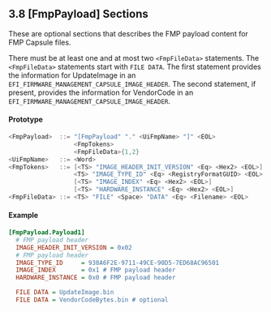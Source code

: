 <!--- @file
  3.8 [FmpPayload] Sections

  Copyright (c) 2006-2017, Intel Corporation. All rights reserved.<BR>

  Redistribution and use in source (original document form) and 'compiled'
  forms (converted to PDF, epub, HTML and other formats) with or without
  modification, are permitted provided that the following conditions are met:

  1) Redistributions of source code (original document form) must retain the
     above copyright notice, this list of conditions and the following
     disclaimer as the first lines of this file unmodified.

  2) Redistributions in compiled form (transformed to other DTDs, converted to
     PDF, epub, HTML and other formats) must reproduce the above copyright
     notice, this list of conditions and the following disclaimer in the
     documentation and/or other materials provided with the distribution.

  THIS DOCUMENTATION IS PROVIDED BY TIANOCORE PROJECT "AS IS" AND ANY EXPRESS OR
  IMPLIED WARRANTIES, INCLUDING, BUT NOT LIMITED TO, THE IMPLIED WARRANTIES OF
  MERCHANTABILITY AND FITNESS FOR A PARTICULAR PURPOSE ARE DISCLAIMED. IN NO
  EVENT SHALL TIANOCORE PROJECT  BE LIABLE FOR ANY DIRECT, INDIRECT, INCIDENTAL,
  SPECIAL, EXEMPLARY, OR CONSEQUENTIAL DAMAGES (INCLUDING, BUT NOT LIMITED TO,
  PROCUREMENT OF SUBSTITUTE GOODS OR SERVICES; LOSS OF USE, DATA, OR PROFITS;
  OR BUSINESS INTERRUPTION) HOWEVER CAUSED AND ON ANY THEORY OF LIABILITY,
  WHETHER IN CONTRACT, STRICT LIABILITY, OR TORT (INCLUDING NEGLIGENCE OR
  OTHERWISE) ARISING IN ANY WAY OUT OF THE USE OF THIS DOCUMENTATION, EVEN IF
  ADVISED OF THE POSSIBILITY OF SUCH DAMAGE.

-->

## 3.8 [FmpPayload] Sections

These are optional sections that describes the FMP payload content for FMP
Capsule files.

There must be at least one and at most two `<FmpFileData>` statements.  The
`<FmpFileData>` statements start with `FILE DATA`.  The first <FmpFileData>
statement provides the information for UpdateImage in an
`EFI_FIRMWARE_MANAGEMENT_CAPSULE_IMAGE_HEADER`.  The second <FmpFileData>
statement, if present, provides the information for VendorCode in an
`EFI_FIRMWARE_MANAGEMENT_CAPSULE_IMAGE_HEADER`.

#### Prototype

```c
<FmpPayload>  ::= "[FmpPayload" "." <UiFmpName> "]" <EOL>
                  <FmpTokens>
                  <FmpFileData>{1,2}
<UiFmpName>   ::= <Word>
<FmpTokens>   ::= [<TS> "IMAGE_HEADER_INIT_VERSION" <Eq> <Hex2> <EOL>]
                  <TS> "IMAGE_TYPE_ID" <Eq> <RegistryFormatGUID> <EOL>
                  [<TS> "IMAGE_INDEX" <Eq> <Hex2> <EOL>]
                  [<TS> "HARDWARE_INSTANCE" <Eq> <Hex2> <EOL>]
<FmpFileData> ::= <TS> "FILE" <Space> "DATA" <Eq> <Filename> <EOL>
```

#### Example

```ini
[FmpPayload.Payload1]
  # FMP payload header
  IMAGE_HEADER_INIT_VERSION = 0x02
  # FMP payload header
  IMAGE_TYPE_ID     = 938A6F2E-9711-49CE-90D5-7ED68AC96501
  IMAGE_INDEX       = 0x1 # FMP payload header
  HARDWARE_INSTANCE = 0x0 # FMP payload header

  FILE DATA = UpdateImage.bin
  FILE DATA = VendorCodeBytes.bin # optional
```

